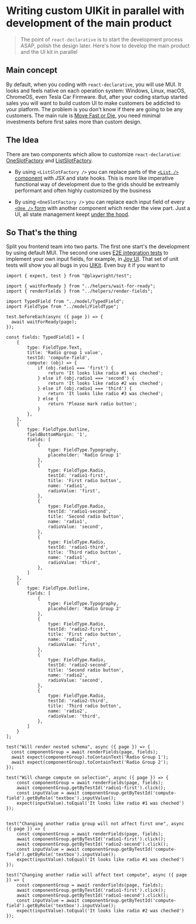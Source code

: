 # Writing custom UIKit in parallel with development of the main product

> The point of `react-declarative` is to start the development process ASAP, polish the design later. Here's how to develop the main product and the UI kit in parallel

## Main concept

By default, when you coding with `react-declarative`, you will use MUI. It looks and feels native on each operation system: Windows, Linux, macOS, ChromeOS, even Tesla Car Firmware. But, after your coding startup started sales you will want to build custom UI to make customers be addicted to your platform. The problem is you don't know if there are going to be any customers. The main rule is [Move Fast or Die](https://news.ycombinator.com/item?id=32597811), you need minimal investments before first sales more than custom design.

## The Idea

There are two components which allow to customize `react-declarative`: [OneSlotFactory](../../src/components/One/components/SlotFactory/ISlotFactoryContext.ts) and [ListSlotFactory](../../src/components/List/components/SlotFactory/ISlotFactoryContext.ts). 

 - By using `<ListSlotFactory />` you can replace parts of the [`<List />` component](./datagrid-software-design.md) with JSX and state hooks. This is more like imperative functional way of development due to the grids should be extreamly performant and often highly customized by the business

 - By using `<OneSlotFactory />` you can replace each input field of every [`<One />` form](./code-sideeffect.md) with another component which render the view part. Just a UI, all state management keept [under the hood](../../src/components/One/components/makeField/makeField.tsx).

## So That's the thing

Split you frontend team into two parts. The first one start's the development by using default MUI. The second one uses [E2E integration tests](https://github.com/react-declarative/react-declarative-e2e/) to implement your own input fields, for example, in [Joy UI](https://mui.com/joy-ui/getting-started/). That set of unit tests will show you all bugs in you [UIKit](https://mui.com/store/). Even buy it if you want to

```tsx
import { expect, test } from "@playwright/test";

import { waitForReady } from "../helpers/wait-for-ready";
import { renderFields } from "../helpers/render-fields";

import TypedField from "../model/TypedField";
import FieldType from "../model/FieldType";

test.beforeEach(async ({ page }) => {
  await waitForReady(page);
});

const fields: TypedField[] = [
    {
        type: FieldType.Text,
        title: 'Radio group 1 value',
        testId: 'compute-field',
        compute: (obj) => {
            if (obj.radio1 === 'first') {
                return 'It looks like radio #1 was cheched';
            } else if (obj.radio1 === 'second') {
                return 'It looks like radio #2 was cheched';
            } else if (obj.radio1 === 'third') {
                return 'It looks like radio #3 was cheched';
            } else {
                return 'Please mark radio button';
            }
        },
    },
    {
        type: FieldType.Outline,
        fieldBottomMargin: '1',
        fields: [
            {
                type: FieldType.Typography,
                placeholder: 'Radio Group 1'
            },
            {
                type: FieldType.Radio,
                testId: 'radio1-first',
                title: 'First radio button',
                name: 'radio1',
                radioValue: 'first',
            },
            {
                type: FieldType.Radio,
                testId: 'radio1-second',
                title: 'Second radio button',
                name: 'radio1',
                radioValue: 'second',
            },
            {
                type: FieldType.Radio,
                testId: 'radio1-third',
                title: 'Third radio button',
                name: 'radio1',
                radioValue: 'third',
            },
        ]
    },
    {
        type: FieldType.Outline,
        fields: [
            {
                type: FieldType.Typography,
                placeholder: 'Radio Group 2'
            },
            {
                type: FieldType.Radio,
                testId: 'radio2-first',
                title: 'First radio button',
                name: 'radio2',
                radioValue: 'first',
            },
            {
                type: FieldType.Radio,
                testId: 'radio2-second',
                title: 'Second radio button',
                name: 'radio2',
                radioValue: 'second',
            },
            {
                type: FieldType.Radio,
                testId: 'radio2-third',
                title: 'Third radio button',
                name: 'radio2',
                radioValue: 'third',
            },
        ]
    }
];

test("Will render nested schema", async ({ page }) => {
  const componentGroup = await renderFields(page, fields);
  await expect(componentGroup).toContainText('Radio Group 1');
  await expect(componentGroup).toContainText('Radio Group 2');
});

test("Will change compute on selection", async ({ page }) => {
    const componentGroup = await renderFields(page, fields);
    await componentGroup.getByTestId('radio1-first').click();
    const inputValue = await componentGroup.getByTestId('compute-field').getByRole('textbox').inputValue();
    expect(inputValue).toEqual('It looks like radio #1 was cheched')
});


test("Changing another radio group will not affect first one", async ({ page }) => {
    const componentGroup = await renderFields(page, fields);
    await componentGroup.getByTestId('radio1-first').click();
    await componentGroup.getByTestId('radio2-second').click();
    const inputValue = await componentGroup.getByTestId('compute-field').getByRole('textbox').inputValue();
    expect(inputValue).toEqual('It looks like radio #1 was cheched')
});

test("Changing another radio will affect text compute", async ({ page }) => {
    const componentGroup = await renderFields(page, fields);
    await componentGroup.getByTestId('radio1-first').click();
    await componentGroup.getByTestId('radio1-second').click();
    const inputValue = await componentGroup.getByTestId('compute-field').getByRole('textbox').inputValue();
    expect(inputValue).toEqual('It looks like radio #2 was cheched')
});

```


